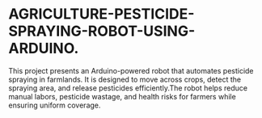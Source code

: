 # AGRICULTURE-PESTICIDE-SPRAYING-ROBOT-USING-ARDUINO.

This project presents an Arduino-powered robot that automates pesticide spraying in farmlands. It is designed to move across crops, detect the spraying area, and release pesticides efficiently.The robot helps reduce manual labors, pesticide wastage, and health risks for farmers while ensuring uniform coverage.
